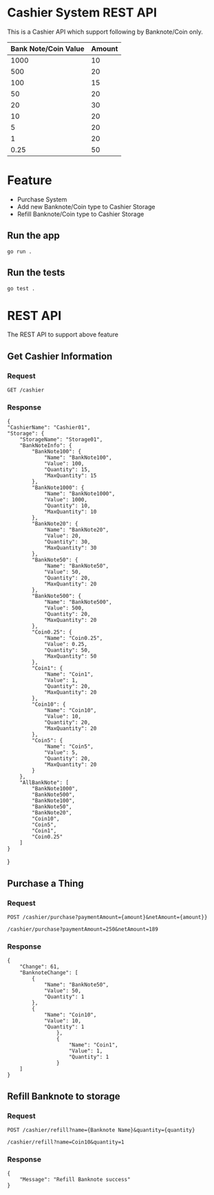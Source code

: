 # Cashier System REST API 

This is a Cashier API which support following by Banknote/Coin only.

| Bank Note/Coin Value      | Amount |
| -----------   | ----------- |
| 1000          | 10       |
| 500           | 20        |
| 100           | 15        |
| 50           | 20        |
| 20           | 30        |
| 10           | 20        |
| 5           | 20        |
| 1           | 20        |
| 0.25           | 50        |

# Feature
-   Purchase System
-   Add new Banknote/Coin type to Cashier Storage
-   Refill Banknote/Coin type to Cashier Storage


## Run the app

    go run .

## Run the tests

    go test .

# REST API

The REST API to support above feature

## Get Cashier Information

### Request

`GET /cashier`

### Response

    {
    "CashierName": "Cashier01",
    "Storage": {
        "StorageName": "Storage01",
        "BankNoteInfo": {
            "BankNote100": {
                "Name": "BankNote100",
                "Value": 100,
                "Quantity": 15,
                "MaxQuantity": 15
            },
            "BankNote1000": {
                "Name": "BankNote1000",
                "Value": 1000,
                "Quantity": 10,
                "MaxQuantity": 10
            },
            "BankNote20": {
                "Name": "BankNote20",
                "Value": 20,
                "Quantity": 30,
                "MaxQuantity": 30
            },
            "BankNote50": {
                "Name": "BankNote50",
                "Value": 50,
                "Quantity": 20,
                "MaxQuantity": 20
            },
            "BankNote500": {
                "Name": "BankNote500",
                "Value": 500,
                "Quantity": 20,
                "MaxQuantity": 20
            },
            "Coin0.25": {
                "Name": "Coin0.25",
                "Value": 0.25,
                "Quantity": 50,
                "MaxQuantity": 50
            },
            "Coin1": {
                "Name": "Coin1",
                "Value": 1,
                "Quantity": 20,
                "MaxQuantity": 20
            },
            "Coin10": {
                "Name": "Coin10",
                "Value": 10,
                "Quantity": 20,
                "MaxQuantity": 20
            },
            "Coin5": {
                "Name": "Coin5",
                "Value": 5,
                "Quantity": 20,
                "MaxQuantity": 20
            }
        },
        "AllBankNote": [
            "BankNote1000",
            "BankNote500",
            "BankNote100",
            "BankNote50",
            "BankNote20",
            "Coin10",
            "Coin5",
            "Coin1",
            "Coin0.25"
        ]
    }
}

## Purchase a Thing

### Request

`POST /cashier/purchase?paymentAmount={amount}&netAmount={amount}}`

    /cashier/purchase?paymentAmount=250&netAmount=189

### Response

    {
        "Change": 61,
        "BanknoteChange": [
            {
                "Name": "BankNote50",
                "Value": 50,
                "Quantity": 1
            },
            {
                "Name": "Coin10",
                "Value": 10,
                "Quantity": 1
                    },
                    {
                        "Name": "Coin1",
                        "Value": 1,
                        "Quantity": 1
                    }
        ]
    }
## Refill Banknote to storage

### Request

`POST /cashier/refill?name={Banknote Name}&quantity={quantity}`

    /cashier/refill?name=Coin10&quantity=1

### Response

    {
        "Message": "Refill Banknote success"
    }
